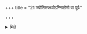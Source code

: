 +++
title = "21 ज्योतिरुक्थ्योऽग्निष्टोमो वा पूर्वः"

+++

<details><summary>थिते</summary>

ज्योतिरुक्थ्योऽग्निष्टोमो वा पूर्वः अतिरात्र उत्तरः २१
</details>
